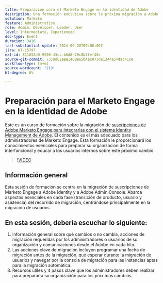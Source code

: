 ```yaml
---
title: Preparación para el Marketo Engage en la identidad de Adobe
description: Una formación exclusiva sobre la próxima migración a Adobe Admin Console. Esta reunión tendrá un formato de estilo "Entrenar al formador" para que pueda tomar lo que aprenda y educar a sus capítulos sobre este próximo cambio.
solution: Marketo
feature: Administration
role: Admin, Developer, Leader, User
level: Intermediate, Experienced
doc-type: Event
duration: 3416
last-substantial-update: 2024-06-28T00:00:00Z
jira: KT-15797
exl-id: 811852d0-9900-43cc-b6d8-29c8b2fef40c
source-git-commit: 7358d62eee1468e65b4ec073de1344a54dac41ce
workflow-type: tm+mt
source-wordcount: '219'
ht-degree: 0%

---
```


# Preparación para el Marketo Engage en la identidad de Adobe

Este es un curso de formación sobre la migración de [suscripciones de Adobe Marketo Engage para integrarlas con el sistema Identity Management de Adobe](https://experienceleague.adobe.com/en/docs/marketo/using/product-docs/administration/marketo-with-adobe-identity/adobe-identity-management-overview). El contenido es el más adecuado para los administradores de Marketo Engage. Esta formación le proporcionará los conocimientos esenciales para preparar su organización de forma interfuncional y educar a los usuarios internos sobre este próximo cambio.


>[!VIDEO](https://video.tv.adobe.com/v/3430920/?learn=on)

## Información general

Esta sesión de formación se centra en la migración de suscripciones de Marketo Engage a Adobe Identity y a Adobe Admin Console. Abarca aspectos esenciales en cada fase (transición de producto, usuario y asistencia) del recorrido de migración, centrándose principalmente en la migración de usuarios.

## En esta sesión, debería escuchar lo siguiente:

1. Información general sobre qué cambios o no cambia, acciones de migración requeridas por los administradores o usuarios de su organización y comunicaciones desde el Adobe en cada hito.
1. Las acciones clave de migración incluyen programar una fecha de migración antes de la migración, qué esperar durante la migración de usuarios y navegar por la consola de migración para las instancias aptas para la migración automática.
1. Recursos útiles y 4 pasos clave que los administradores deben realizar para preparar a su organización para los próximos cambios.
